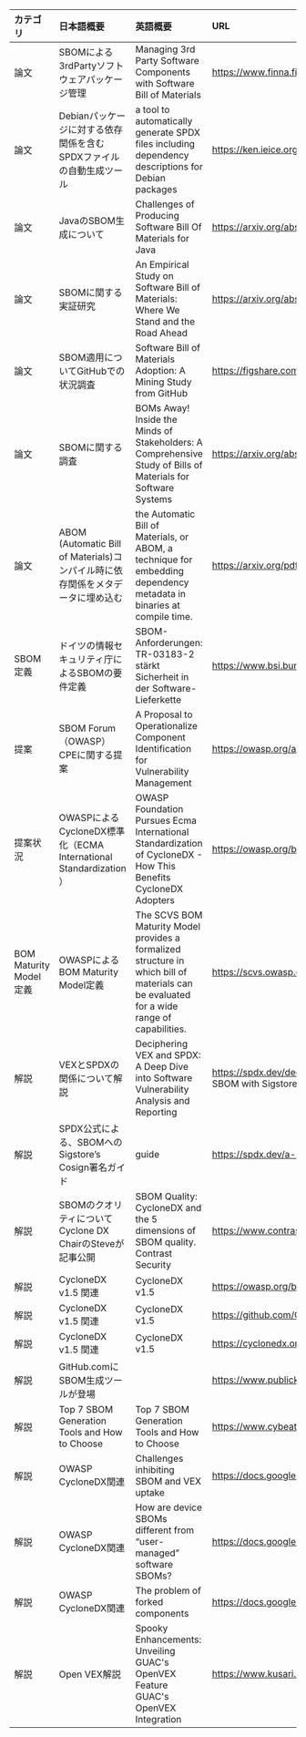 |カテゴリ|日本語概要|英語概要|URL|
|:------|:------|:------|:------|
|論文|SBOMによる3rdPartyソフトウェアパッケージ管理|Managing 3rd Party Software Components with Software Bill of Materials|https://www.finna.fi/Record/trepo.10024_148790|
|論文|Debianパッケージに対する依存関係を含むSPDXファイルの自動生成ツール|a tool to automatically generate SPDX files including dependency descriptions for Debian packages|https://ken.ieice.org/ken/paper/20220730sCLt/|
|論文|JavaのSBOM生成について|Challenges of Producing Software Bill Of Materials for Java|https://arxiv.org/abs/2303.11102|
|論文|SBOMに関する実証研究|An Empirical Study on Software Bill of Materials: Where We Stand and the Road Ahead|https://arxiv.org/abs/2301.05362|
|論文|SBOM適用についてGitHubでの状況調査|Software Bill of Materials Adoption: A Mining Study from GitHub|https://figshare.com/articles/dataset/Software_Bill_of_Materials_Adoption_A_Mining_Study_from_GitHub_-_A_Replication_Package/22626490|
|論文|SBOMに関する調査|BOMs Away! Inside the Minds of Stakeholders: A Comprehensive Study of Bills of Materials for Software Systems|https://arxiv.org/abs/2309.12206|
|論文|ABOM (Automatic Bill of Materials)コンパイル時に依存関係をメタデータに埋め込む|the Automatic Bill of Materials, or ABOM, a technique for embedding dependency metadata in binaries at compile time.|https://arxiv.org/pdf/2310.09742.pdf|
|SBOM定義|ドイツの情報セキュリティ庁によるSBOMの要件定義|SBOM-Anforderungen: TR-03183-2 stärkt Sicherheit in der Software-Lieferkette|https://www.bsi.bund.de/DE/Service-Navi/Presse/Alle-Meldungen-News/Meldungen/TR-03183-2-SBOM-Anforderungen.html|
|提案|SBOM Forum（OWASP）　CPEに関する提案|A Proposal to Operationalize Component Identification for Vulnerability Management|https://owasp.org/assets/files/posts/A%20Proposal%20to%20Operationalize%20Component%20Identification%20for%20Vulnerability%20Management.pdf|
|提案状況|OWASPによるCycloneDX標準化（ECMA International Standardization ）|OWASP Foundation Pursues Ecma International Standardization of CycloneDX - How This Benefits CycloneDX Adopters|https://owasp.org/blog/2023/10/11/OWASP-Foundation-Pursues-Ecma-International-Standardization-of-CycloneDX.html|
|BOM Maturity Model定義|OWASPによるBOM Maturity Model定義|The SCVS BOM Maturity Model provides a formalized structure in which bill of materials can be evaluated for a wide range of capabilities.|https://scvs.owasp.org/bom-maturity-model/|
|解説|VEXとSPDXの関係について解説|Deciphering VEX and SPDX: A Deep Dive into Software Vulnerability Analysis and Reporting|https://spdx.dev/deciphering-vex-and-spdx-a-deep-dive-into-software-vulnerability-analysis-and-reporting/A Step-by-Step Guide to Signing an SPDX SBOM with Sigstore’s Cosign|
|解説|SPDX公式による、SBOMへのSigstore’s Cosign署名ガイド| guide |https://spdx.dev/a-step-by-step-guide-to-signing-an-spdx-sbom-with-sigstores-cosign/|
|解説|SBOMのクオリティについてCyclone DX　ChairのSteveが記事公開|SBOM Quality: CycloneDX and the 5 dimensions of SBOM quality. Contrast Security|https://www.contrastsecurity.com/security-influencers/sbom-quality-cyclonedx-and-the-5-dimensions-of-sbom-quality-contrast-security|
|解説|CycloneDX v1.5 関連|CycloneDX v1.5|https://owasp.org/blog/2023/06/23/CycloneDX-v1.5.html|
|解説|CycloneDX v1.5 関連|CycloneDX v1.5|https://github.com/CycloneDX/specification/releases/tag/1.5|
|解説|CycloneDX v1.5 関連|CycloneDX v1.5|https://cyclonedx.org/docs/1.5/json/ |
|解説|GitHub.comにSBOM生成ツールが登場| |https://www.publickey1.jp/blog/23/githubcomsbomsbom.html|
|解説|Top 7 SBOM Generation Tools and How to Choose|Top 7 SBOM Generation Tools and How to Choose|https://www.cybeats.com/blog/top-7-sbom-generation-tools-and-how-to-choose|
|解説|OWASP CycloneDX関連|Challenges inhibiting SBOM and VEX uptake|https://docs.google.com/document/d/1FBFdSFaMnOq43b4oWV741ETSRb8TQUiqXpHSQywr1MU/edit|
|解説|OWASP CycloneDX関連|How are device SBOMs different from “user-managed” software SBOMs?|https://docs.google.com/document/d/1UHNRdNzhC5o4nvdkVwHwcsONi3qVgM0ABgbfhm8jpVY/edit|
|解説|OWASP CycloneDX関連|The problem of forked components|https://docs.google.com/document/d/1DBeOJEFbdkdaJaaflMpqDy4NQdhSi70pJTX6YJkqS60/edit|
|解説|Open VEX解説|Spooky Enhancements: Unveiling GUAC's OpenVEX Feature GUAC's OpenVEX Integration|https://www.kusari.dev/blog/spooky-enhancements-unveiling-guacs-openvex-feature|

